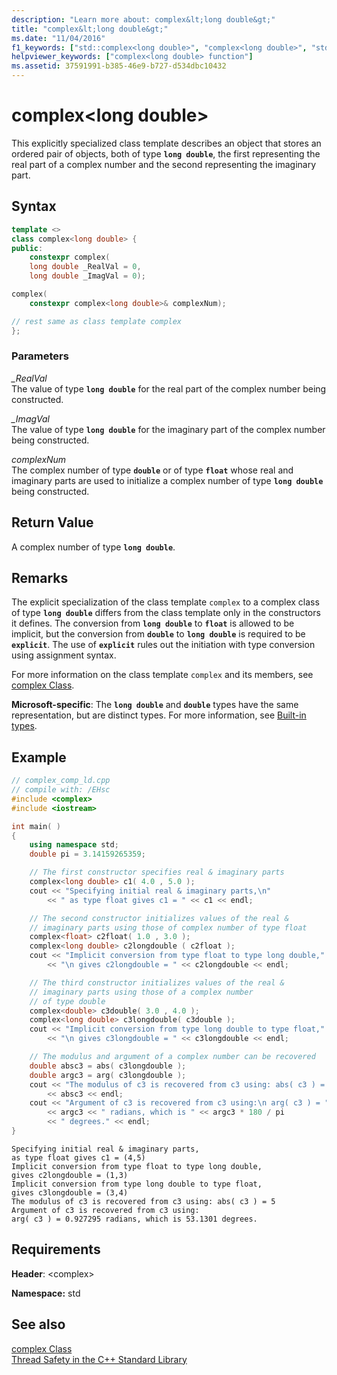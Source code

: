 ```yaml
---
description: "Learn more about: complex&lt;long double&gt;"
title: "complex&lt;long double&gt;"
ms.date: "11/04/2016"
f1_keywords: ["std::complex<long double>", "complex<long double>", "std.complex<long double>"]
helpviewer_keywords: ["complex<long double> function"]
ms.assetid: 37591991-b385-46e9-b727-d534dbc10432
---
```

# complex&lt;long double&gt;

This explicitly specialized class template describes an object that stores an ordered pair of objects, both of type **`long double`**, the first representing the real part of a complex number and the second representing the imaginary part.

## Syntax

```cpp
template <>
class complex<long double> {
public:
    constexpr complex(
    long double _RealVal = 0,
    long double _ImagVal = 0);

complex(
    constexpr complex<long double>& complexNum);

// rest same as class template complex
};
```

### Parameters

*_RealVal*\
The value of type **`long double`** for the real part of the complex number being constructed.

*_ImagVal*\
The value of type **`long double`** for the imaginary part of the complex number being constructed.

*complexNum*\
The complex number of type **`double`** or of type **`float`** whose real and imaginary parts are used to initialize a complex number of type **`long double`** being constructed.

## Return Value

A complex number of type **`long double`**.

## Remarks

The explicit specialization of the class template `complex` to a complex class of type **`long double`** differs from the class template only in the constructors it defines. The conversion from **`long double`** to **`float`** is allowed to be implicit, but the conversion from **`double`** to **`long double`** is required to be **`explicit`**. The use of **`explicit`** rules out the initiation with type conversion using assignment syntax.

For more information on the class template `complex` and its members, see [complex Class](../standard-library/complex-class.md).

**Microsoft-specific**: The **`long double`** and **`double`** types have the same representation, but are distinct types. For more information, see [Built-in types](../cpp/fundamental-types-cpp.md).

## Example

```cpp
// complex_comp_ld.cpp
// compile with: /EHsc
#include <complex>
#include <iostream>

int main( )
{
    using namespace std;
    double pi = 3.14159265359;

    // The first constructor specifies real & imaginary parts
    complex<long double> c1( 4.0 , 5.0 );
    cout << "Specifying initial real & imaginary parts,\n"
        << " as type float gives c1 = " << c1 << endl;

    // The second constructor initializes values of the real &
    // imaginary parts using those of complex number of type float
    complex<float> c2float( 1.0 , 3.0 );
    complex<long double> c2longdouble ( c2float );
    cout << "Implicit conversion from type float to type long double,"
        << "\n gives c2longdouble = " << c2longdouble << endl;

    // The third constructor initializes values of the real &
    // imaginary parts using those of a complex number
    // of type double
    complex<double> c3double( 3.0 , 4.0 );
    complex<long double> c3longdouble( c3double );
    cout << "Implicit conversion from type long double to type float,"
        << "\n gives c3longdouble = " << c3longdouble << endl;

    // The modulus and argument of a complex number can be recovered
    double absc3 = abs( c3longdouble );
    double argc3 = arg( c3longdouble );
    cout << "The modulus of c3 is recovered from c3 using: abs( c3 ) = "
        << absc3 << endl;
    cout << "Argument of c3 is recovered from c3 using:\n arg( c3 ) = "
        << argc3 << " radians, which is " << argc3 * 180 / pi
        << " degrees." << endl;
}
```

```Output
Specifying initial real & imaginary parts,
as type float gives c1 = (4,5)
Implicit conversion from type float to type long double,
gives c2longdouble = (1,3)
Implicit conversion from type long double to type float,
gives c3longdouble = (3,4)
The modulus of c3 is recovered from c3 using: abs( c3 ) = 5
Argument of c3 is recovered from c3 using:
arg( c3 ) = 0.927295 radians, which is 53.1301 degrees.
```

## Requirements

**Header**: \<complex>

**Namespace:** std

## See also

[complex Class](../standard-library/complex-class.md)\
[Thread Safety in the C++ Standard Library](../standard-library/thread-safety-in-the-cpp-standard-library.md)
